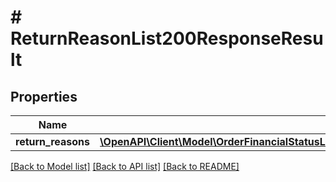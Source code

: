 # # ReturnReasonList200ResponseResult

## Properties

Name | Type | Description | Notes
------------ | ------------- | ------------- | -------------
**return_reasons** | [**\OpenAPI\Client\Model\OrderFinancialStatusList200ResponseResultOrderFinancialStatusesInner[]**](OrderFinancialStatusList200ResponseResultOrderFinancialStatusesInner.md) |  | [optional]

[[Back to Model list]](../../README.md#models) [[Back to API list]](../../README.md#endpoints) [[Back to README]](../../README.md)
